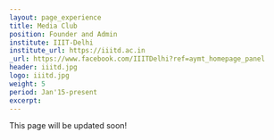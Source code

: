 ```yaml
---
layout: page_experience
title: Media Club
position: Founder and Admin
institute: IIIT-Delhi
institute_url: https://iiitd.ac.in
_url: https://www.facebook.com/IIITDelhi?ref=aymt_homepage_panel
header: iiitd.jpg
logo: iiitd.jpg
weight: 5
period: Jan'15-present
excerpt: 
---
```

This page will be updated soon!